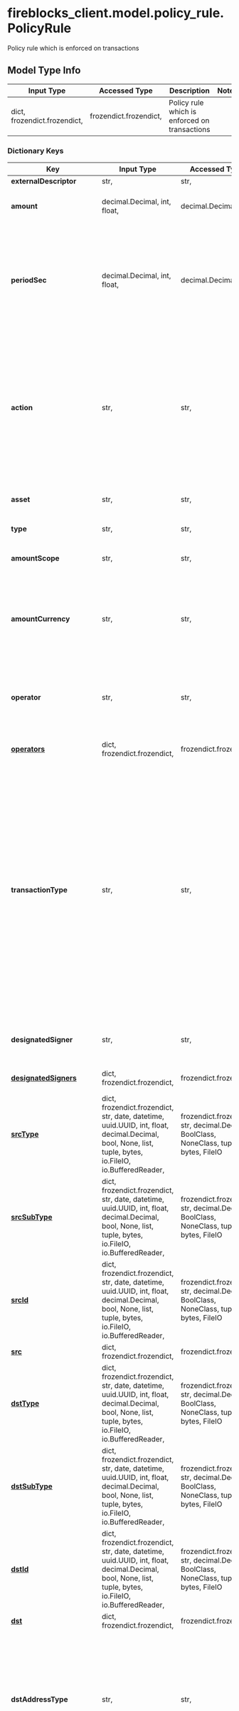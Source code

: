 # fireblocks_client.model.policy_rule.PolicyRule

Policy rule which is enforced on transactions

## Model Type Info
Input Type | Accessed Type | Description | Notes
------------ | ------------- | ------------- | -------------
dict, frozendict.frozendict,  | frozendict.frozendict,  | Policy rule which is enforced on transactions | 

### Dictionary Keys
Key | Input Type | Accessed Type | Description | Notes
------------ | ------------- | ------------- | ------------- | -------------
**externalDescriptor** | str,  | str,  | A unique id identifying the rule | 
**amount** | decimal.Decimal, int, float,  | decimal.Decimal,  | Defines the value a transaction must exceed for the rule to apply to it (according to the amountCurrency field) | 
**periodSec** | decimal.Decimal, int, float,  | decimal.Decimal,  | Time period in seconds applied by the amountScope field to accumulate transferred amounts in transactions that match the rule, until the total exceeds the value you specify under Minimum. When the specified amount is reached within that period, whether by one or many transactions, further transactions in that period either fail or require more approvals.  | 
**action** | str,  | str,  | Defines what occurs when a transaction meets the rule&#x27;s criteria * ALLOW - The transaction goes through and can be signed without requiring additional approvals * BLOCK - The transaction is automatically blocked * 2-TIER - Only these users or user groups can approve             If any of them reject the transaction before the required approval threshold is met, the transaction doesn&#x27;t go through            The list of entities are set is \&quot;authorizationGroups\&quot; field  | must be one of ["ALLOW", "BLOCK", "2-TIER", ] 
**asset** | str,  | str,  | Defines the type of asset being transacted, options are * \&quot;*\&quot; - All assets * Specific asset  | 
**type** | str,  | str,  | Policy rule type | must be one of ["TRANSFER", ] 
**amountScope** | str,  | str,  | * SINGLE_TX - limit applies to a single transaction * TIMEFRAME - limit applies to all transactions within the defined time period  | must be one of ["SINGLE_TX", "TIMEFRAME", ] 
**amountCurrency** | str,  | str,  | * USD - Limits the amount of any asset users can transfer based on the USD equivalent of the asset. * EUR - Limits the amount of any asset users can transfer based on the EURO equivalent of the asset. * NATIVE - Limits the amount of an asset a user can transfer when using a specific asset.  | must be one of ["USD", "EUR", "NATIVE", ] 
**operator** | str,  | str,  | (deprecated - replaced by \&quot;operators\&quot;)  | Defines users who can initiate the type of transaction to which the rule applies. options are * \&quot;*\&quot; - All users are allowed * Specific User id | [optional] 
**[operators](#operators)** | dict, frozendict.frozendict,  | frozendict.frozendict,  | Defines users/groups who can initiate the type of transaction to which the rule applies. | [optional] 
**transactionType** | str,  | str,  | Defines the type of transaction to which the rule applies.   * TRANSFER - Default. Transfers funds from one account to another   * CONTRACT_CALL - Calls a smart contract, mainly for DeFi operations.   * APPROVE - Allows a smart contract to withdraw from a designated wallet.   * MINT - Perform a mint operation (increase supply) on a supported token   * BURN - Perform a burn operation (reduce supply) on a supported token   * SUPPLY - Use for DeFi to lend assets   * REDEEM - Use for DeFi to get lending back   * STAKE - Allows you to allocate and lock certain assets for earning staking rewards.   * RAW - An off-chain message with no predefined format, use it to sign any message with your private key.   * TYPED_MESSAGE - An off-chain message type that follows a predefined format, used to sign specific messages that are not actual transactions.  | [optional] must be one of ["TRANSFER", "CONTRACT_CALL", "APPROVE", "MINT", "BURN", "SUPPLY", "REDEEM", "STAKE", "RAW", "TYPED_MESSAGE", ] 
**designatedSigner** | str,  | str,  | (deprecated - replaced by \&quot;designatedSigners\&quot;) Id representing the user who signs transactions that match a specific rule | [optional] 
**[designatedSigners](#designatedSigners)** | dict, frozendict.frozendict,  | frozendict.frozendict,  | Set of ids representing the users who signs transactions that match a specific rule | [optional] 
**[srcType](#srcType)** | dict, frozendict.frozendict, str, date, datetime, uuid.UUID, int, float, decimal.Decimal, bool, None, list, tuple, bytes, io.FileIO, io.BufferedReader,  | frozendict.frozendict, str, decimal.Decimal, BoolClass, NoneClass, tuple, bytes, FileIO | (deprecated - replaced by \&quot;src\&quot;) source account type | [optional] 
**[srcSubType](#srcSubType)** | dict, frozendict.frozendict, str, date, datetime, uuid.UUID, int, float, decimal.Decimal, bool, None, list, tuple, bytes, io.FileIO, io.BufferedReader,  | frozendict.frozendict, str, decimal.Decimal, BoolClass, NoneClass, tuple, bytes, FileIO | (deprecated - replaced by \&quot;src\&quot;) source sub account type | [optional] 
**[srcId](#srcId)** | dict, frozendict.frozendict, str, date, datetime, uuid.UUID, int, float, decimal.Decimal, bool, None, list, tuple, bytes, io.FileIO, io.BufferedReader,  | frozendict.frozendict, str, decimal.Decimal, BoolClass, NoneClass, tuple, bytes, FileIO | (deprecated - replaced by \&quot;src\&quot;) source account id | [optional] 
**[src](#src)** | dict, frozendict.frozendict,  | frozendict.frozendict,  | Defines source accounts the rule allows transfers to originate from | [optional] 
**[dstType](#dstType)** | dict, frozendict.frozendict, str, date, datetime, uuid.UUID, int, float, decimal.Decimal, bool, None, list, tuple, bytes, io.FileIO, io.BufferedReader,  | frozendict.frozendict, str, decimal.Decimal, BoolClass, NoneClass, tuple, bytes, FileIO | (deprecated - replaced by \&quot;dst\&quot;) destination account type | [optional] 
**[dstSubType](#dstSubType)** | dict, frozendict.frozendict, str, date, datetime, uuid.UUID, int, float, decimal.Decimal, bool, None, list, tuple, bytes, io.FileIO, io.BufferedReader,  | frozendict.frozendict, str, decimal.Decimal, BoolClass, NoneClass, tuple, bytes, FileIO | (deprecated - replaced by \&quot;dst\&quot;) destination sub account type | [optional] 
**[dstId](#dstId)** | dict, frozendict.frozendict, str, date, datetime, uuid.UUID, int, float, decimal.Decimal, bool, None, list, tuple, bytes, io.FileIO, io.BufferedReader,  | frozendict.frozendict, str, decimal.Decimal, BoolClass, NoneClass, tuple, bytes, FileIO | (deprecated - replaced by \&quot;dst\&quot;) destination account id | [optional] 
**[dst](#dst)** | dict, frozendict.frozendict,  | frozendict.frozendict,  | Defines the destination accounts the rule allows transfers to | [optional] 
**dstAddressType** | str,  | str,  | Defines whether the destination to which you are sending funds must be whitelisted, to allow one-time transfers to non-whitelisted external addresses, or both. By default, you can only transfer to an external address after it’s whitelisted.   * WHITELISTED - Can only be sent to whitelisted addresses.   * ONE_TIME - Can only be sent to non-whitelisted external addresses.   * \&quot;*\&quot; - can be sent to whitelisted addresses or non-whitelisted external  | [optional] must be one of ["WHITELISTED", "ONE_TIME", "*", ] 
**[authorizers](#authorizers)** | list, tuple,  | tuple,  | (deprecated - replaced by \&quot;authorizationGroups\&quot;) Allowed entities which can approves a transaction | [optional] 
**authorizersCount** | decimal.Decimal, int, float,  | decimal.Decimal,  | (deprecated - replaced by \&quot;authorizationGroups\&quot;) Min amount of entities which are needed to approve a transaction | [optional] 
**[authorizationGroups](#authorizationGroups)** | dict, frozendict.frozendict,  | frozendict.frozendict,  | Defines the transaction approval terms | [optional] 
**[amountAggregation](#amountAggregation)** | dict, frozendict.frozendict,  | frozendict.frozendict,  | Defines the method by which the Policy Engine calculates accumulation. It uses the Initiator, Source, and Destination to calculate accumulation toward the value under Minimum, for the time under Time Period.  | [optional] 
**[rawMessageSigning](#rawMessageSigning)** | dict, frozendict.frozendict,  | frozendict.frozendict,  | Raw message signing configuration | [optional] 
**applyForApprove** | bool,  | BoolClass,  | Applying this rule over APPROVE type transactions (can only be enabled when rule&#x27;s transaction type is TRANSFER) | [optional] 
**applyForTypedMessage** | bool,  | BoolClass,  | Applying this rule over TYPED_MESSAGE type transactions (can only be enabled when rule&#x27;s transaction type is CONTRACT_CALL) | [optional] 
**any_string_name** | dict, frozendict.frozendict, str, date, datetime, int, float, bool, decimal.Decimal, None, list, tuple, bytes, io.FileIO, io.BufferedReader | frozendict.frozendict, str, BoolClass, decimal.Decimal, NoneClass, tuple, bytes, FileIO | any string name can be used but the value must be the correct type | [optional]

# operators

Defines users/groups who can initiate the type of transaction to which the rule applies.

## Model Type Info
Input Type | Accessed Type | Description | Notes
------------ | ------------- | ------------- | -------------
dict, frozendict.frozendict,  | frozendict.frozendict,  | Defines users/groups who can initiate the type of transaction to which the rule applies. | 

### Dictionary Keys
Key | Input Type | Accessed Type | Description | Notes
------------ | ------------- | ------------- | ------------- | -------------
**wildcard** | str,  | str,  | If used then this property should appear as the only child property * \&quot;*\&quot; - All users are allowed  | [optional] must be one of ["*", ] 
**[users](#users)** | list, tuple,  | tuple,  | Set of users ids | [optional] 
**[usersGroups](#usersGroups)** | list, tuple,  | tuple,  | Set of group ids | [optional] 
**[services](#services)** | list, tuple,  | tuple,  | set of services to initiate transactions | [optional] 
**any_string_name** | dict, frozendict.frozendict, str, date, datetime, int, float, bool, decimal.Decimal, None, list, tuple, bytes, io.FileIO, io.BufferedReader | frozendict.frozendict, str, BoolClass, decimal.Decimal, NoneClass, tuple, bytes, FileIO | any string name can be used but the value must be the correct type | [optional]

# users

Set of users ids

## Model Type Info
Input Type | Accessed Type | Description | Notes
------------ | ------------- | ------------- | -------------
list, tuple,  | tuple,  | Set of users ids | 

### Tuple Items
Class Name | Input Type | Accessed Type | Description | Notes
------------- | ------------- | ------------- | ------------- | -------------
items | str,  | str,  |  | 

# usersGroups

Set of group ids

## Model Type Info
Input Type | Accessed Type | Description | Notes
------------ | ------------- | ------------- | -------------
list, tuple,  | tuple,  | Set of group ids | 

### Tuple Items
Class Name | Input Type | Accessed Type | Description | Notes
------------- | ------------- | ------------- | ------------- | -------------
items | str,  | str,  |  | 

# services

set of services to initiate transactions

## Model Type Info
Input Type | Accessed Type | Description | Notes
------------ | ------------- | ------------- | -------------
list, tuple,  | tuple,  | set of services to initiate transactions | 

### Tuple Items
Class Name | Input Type | Accessed Type | Description | Notes
------------- | ------------- | ------------- | ------------- | -------------
items | str,  | str,  |  | 

# designatedSigners

Set of ids representing the users who signs transactions that match a specific rule

## Model Type Info
Input Type | Accessed Type | Description | Notes
------------ | ------------- | ------------- | -------------
dict, frozendict.frozendict,  | frozendict.frozendict,  | Set of ids representing the users who signs transactions that match a specific rule | 

### Dictionary Keys
Key | Input Type | Accessed Type | Description | Notes
------------ | ------------- | ------------- | ------------- | -------------
**[users](#users)** | list, tuple,  | tuple,  | Set of users ids | [optional] 
**[usersGroups](#usersGroups)** | list, tuple,  | tuple,  | Set of group ids | [optional] 
**any_string_name** | dict, frozendict.frozendict, str, date, datetime, int, float, bool, decimal.Decimal, None, list, tuple, bytes, io.FileIO, io.BufferedReader | frozendict.frozendict, str, BoolClass, decimal.Decimal, NoneClass, tuple, bytes, FileIO | any string name can be used but the value must be the correct type | [optional]

# users

Set of users ids

## Model Type Info
Input Type | Accessed Type | Description | Notes
------------ | ------------- | ------------- | -------------
list, tuple,  | tuple,  | Set of users ids | 

### Tuple Items
Class Name | Input Type | Accessed Type | Description | Notes
------------- | ------------- | ------------- | ------------- | -------------
items | str,  | str,  |  | 

# usersGroups

Set of group ids

## Model Type Info
Input Type | Accessed Type | Description | Notes
------------ | ------------- | ------------- | -------------
list, tuple,  | tuple,  | Set of group ids | 

### Tuple Items
Class Name | Input Type | Accessed Type | Description | Notes
------------- | ------------- | ------------- | ------------- | -------------
items | str,  | str,  |  | 

# srcType

(deprecated - replaced by \"src\") source account type

## Model Type Info
Input Type | Accessed Type | Description | Notes
------------ | ------------- | ------------- | -------------
dict, frozendict.frozendict, str, date, datetime, uuid.UUID, int, float, decimal.Decimal, bool, None, list, tuple, bytes, io.FileIO, io.BufferedReader,  | frozendict.frozendict, str, decimal.Decimal, BoolClass, NoneClass, tuple, bytes, FileIO | (deprecated - replaced by \&quot;src\&quot;) source account type | 

### Composed Schemas (allOf/anyOf/oneOf/not)
#### allOf
Class Name | Input Type | Accessed Type | Description | Notes
------------- | ------------- | ------------- | ------------- | -------------
[PolicySrcOrDestType](PolicySrcOrDestType.md) | [**PolicySrcOrDestType**](PolicySrcOrDestType.md) | [**PolicySrcOrDestType**](PolicySrcOrDestType.md) |  | 

# srcSubType

(deprecated - replaced by \"src\") source sub account type

## Model Type Info
Input Type | Accessed Type | Description | Notes
------------ | ------------- | ------------- | -------------
dict, frozendict.frozendict, str, date, datetime, uuid.UUID, int, float, decimal.Decimal, bool, None, list, tuple, bytes, io.FileIO, io.BufferedReader,  | frozendict.frozendict, str, decimal.Decimal, BoolClass, NoneClass, tuple, bytes, FileIO | (deprecated - replaced by \&quot;src\&quot;) source sub account type | 

### Composed Schemas (allOf/anyOf/oneOf/not)
#### allOf
Class Name | Input Type | Accessed Type | Description | Notes
------------- | ------------- | ------------- | ------------- | -------------
[PolicySrcOrDestSubType](PolicySrcOrDestSubType.md) | [**PolicySrcOrDestSubType**](PolicySrcOrDestSubType.md) | [**PolicySrcOrDestSubType**](PolicySrcOrDestSubType.md) |  | 

# srcId

(deprecated - replaced by \"src\") source account id

## Model Type Info
Input Type | Accessed Type | Description | Notes
------------ | ------------- | ------------- | -------------
dict, frozendict.frozendict, str, date, datetime, uuid.UUID, int, float, decimal.Decimal, bool, None, list, tuple, bytes, io.FileIO, io.BufferedReader,  | frozendict.frozendict, str, decimal.Decimal, BoolClass, NoneClass, tuple, bytes, FileIO | (deprecated - replaced by \&quot;src\&quot;) source account id | 

### Composed Schemas (allOf/anyOf/oneOf/not)
#### allOf
Class Name | Input Type | Accessed Type | Description | Notes
------------- | ------------- | ------------- | ------------- | -------------
[all_of_0](#all_of_0) | str,  | str,  | Defines the account id, options are * \&quot;*\&quot; - All accounts * Specific account id  | 

# all_of_0

Defines the account id, options are * \"*\" - All accounts * Specific account id 

## Model Type Info
Input Type | Accessed Type | Description | Notes
------------ | ------------- | ------------- | -------------
str,  | str,  | Defines the account id, options are * \&quot;*\&quot; - All accounts * Specific account id  | 

# src

Defines source accounts the rule allows transfers to originate from

## Model Type Info
Input Type | Accessed Type | Description | Notes
------------ | ------------- | ------------- | -------------
dict, frozendict.frozendict,  | frozendict.frozendict,  | Defines source accounts the rule allows transfers to originate from | 

### Dictionary Keys
Key | Input Type | Accessed Type | Description | Notes
------------ | ------------- | ------------- | ------------- | -------------
**[ids](#ids)** | list, tuple,  | tuple,  | A set of ids | [optional] 
**any_string_name** | dict, frozendict.frozendict, str, date, datetime, int, float, bool, decimal.Decimal, None, list, tuple, bytes, io.FileIO, io.BufferedReader | frozendict.frozendict, str, BoolClass, decimal.Decimal, NoneClass, tuple, bytes, FileIO | any string name can be used but the value must be the correct type | [optional]

# ids

A set of ids

## Model Type Info
Input Type | Accessed Type | Description | Notes
------------ | ------------- | ------------- | -------------
list, tuple,  | tuple,  | A set of ids | 

### Tuple Items
Class Name | Input Type | Accessed Type | Description | Notes
------------- | ------------- | ------------- | ------------- | -------------
[items](#items) | list, tuple,  | tuple,  | A set of ids in a tuple format | 

# items

A set of ids in a tuple format

## Model Type Info
Input Type | Accessed Type | Description | Notes
------------ | ------------- | ------------- | -------------
list, tuple,  | tuple,  | A set of ids in a tuple format | 

### Tuple Items
Class Name | Input Type | Accessed Type | Description | Notes
------------- | ------------- | ------------- | ------------- | -------------
[items](#items) | dict, frozendict.frozendict, str, date, datetime, uuid.UUID, int, float, decimal.Decimal, bool, None, list, tuple, bytes, io.FileIO, io.BufferedReader,  | frozendict.frozendict, str, decimal.Decimal, BoolClass, NoneClass, tuple, bytes, FileIO |  | 

# items

## Model Type Info
Input Type | Accessed Type | Description | Notes
------------ | ------------- | ------------- | -------------
dict, frozendict.frozendict, str, date, datetime, uuid.UUID, int, float, decimal.Decimal, bool, None, list, tuple, bytes, io.FileIO, io.BufferedReader,  | frozendict.frozendict, str, decimal.Decimal, BoolClass, NoneClass, tuple, bytes, FileIO |  | 

### Composed Schemas (allOf/anyOf/oneOf/not)
#### oneOf
Class Name | Input Type | Accessed Type | Description | Notes
------------- | ------------- | ------------- | ------------- | -------------
[one_of_0](#one_of_0) | str,  | str,  | Defines the account id, options are * \&quot;*\&quot; - All accounts * Specific account id  | 
[PolicySrcOrDestType](PolicySrcOrDestType.md) | [**PolicySrcOrDestType**](PolicySrcOrDestType.md) | [**PolicySrcOrDestType**](PolicySrcOrDestType.md) |  | 
[PolicySrcOrDestSubType](PolicySrcOrDestSubType.md) | [**PolicySrcOrDestSubType**](PolicySrcOrDestSubType.md) | [**PolicySrcOrDestSubType**](PolicySrcOrDestSubType.md) |  | 

# one_of_0

Defines the account id, options are * \"*\" - All accounts * Specific account id 

## Model Type Info
Input Type | Accessed Type | Description | Notes
------------ | ------------- | ------------- | -------------
str,  | str,  | Defines the account id, options are * \&quot;*\&quot; - All accounts * Specific account id  | 

# dstType

(deprecated - replaced by \"dst\") destination account type

## Model Type Info
Input Type | Accessed Type | Description | Notes
------------ | ------------- | ------------- | -------------
dict, frozendict.frozendict, str, date, datetime, uuid.UUID, int, float, decimal.Decimal, bool, None, list, tuple, bytes, io.FileIO, io.BufferedReader,  | frozendict.frozendict, str, decimal.Decimal, BoolClass, NoneClass, tuple, bytes, FileIO | (deprecated - replaced by \&quot;dst\&quot;) destination account type | 

### Composed Schemas (allOf/anyOf/oneOf/not)
#### allOf
Class Name | Input Type | Accessed Type | Description | Notes
------------- | ------------- | ------------- | ------------- | -------------
[PolicySrcOrDestType](PolicySrcOrDestType.md) | [**PolicySrcOrDestType**](PolicySrcOrDestType.md) | [**PolicySrcOrDestType**](PolicySrcOrDestType.md) |  | 

# dstSubType

(deprecated - replaced by \"dst\") destination sub account type

## Model Type Info
Input Type | Accessed Type | Description | Notes
------------ | ------------- | ------------- | -------------
dict, frozendict.frozendict, str, date, datetime, uuid.UUID, int, float, decimal.Decimal, bool, None, list, tuple, bytes, io.FileIO, io.BufferedReader,  | frozendict.frozendict, str, decimal.Decimal, BoolClass, NoneClass, tuple, bytes, FileIO | (deprecated - replaced by \&quot;dst\&quot;) destination sub account type | 

### Composed Schemas (allOf/anyOf/oneOf/not)
#### allOf
Class Name | Input Type | Accessed Type | Description | Notes
------------- | ------------- | ------------- | ------------- | -------------
[PolicySrcOrDestSubType](PolicySrcOrDestSubType.md) | [**PolicySrcOrDestSubType**](PolicySrcOrDestSubType.md) | [**PolicySrcOrDestSubType**](PolicySrcOrDestSubType.md) |  | 

# dstId

(deprecated - replaced by \"dst\") destination account id

## Model Type Info
Input Type | Accessed Type | Description | Notes
------------ | ------------- | ------------- | -------------
dict, frozendict.frozendict, str, date, datetime, uuid.UUID, int, float, decimal.Decimal, bool, None, list, tuple, bytes, io.FileIO, io.BufferedReader,  | frozendict.frozendict, str, decimal.Decimal, BoolClass, NoneClass, tuple, bytes, FileIO | (deprecated - replaced by \&quot;dst\&quot;) destination account id | 

### Composed Schemas (allOf/anyOf/oneOf/not)
#### allOf
Class Name | Input Type | Accessed Type | Description | Notes
------------- | ------------- | ------------- | ------------- | -------------
[all_of_0](#all_of_0) | str,  | str,  | Defines the account id, options are * \&quot;*\&quot; - All accounts * Specific account id  | 

# all_of_0

Defines the account id, options are * \"*\" - All accounts * Specific account id 

## Model Type Info
Input Type | Accessed Type | Description | Notes
------------ | ------------- | ------------- | -------------
str,  | str,  | Defines the account id, options are * \&quot;*\&quot; - All accounts * Specific account id  | 

# dst

Defines the destination accounts the rule allows transfers to

## Model Type Info
Input Type | Accessed Type | Description | Notes
------------ | ------------- | ------------- | -------------
dict, frozendict.frozendict,  | frozendict.frozendict,  | Defines the destination accounts the rule allows transfers to | 

### Dictionary Keys
Key | Input Type | Accessed Type | Description | Notes
------------ | ------------- | ------------- | ------------- | -------------
**[ids](#ids)** | list, tuple,  | tuple,  | A set of ids | [optional] 
**any_string_name** | dict, frozendict.frozendict, str, date, datetime, int, float, bool, decimal.Decimal, None, list, tuple, bytes, io.FileIO, io.BufferedReader | frozendict.frozendict, str, BoolClass, decimal.Decimal, NoneClass, tuple, bytes, FileIO | any string name can be used but the value must be the correct type | [optional]

# ids

A set of ids

## Model Type Info
Input Type | Accessed Type | Description | Notes
------------ | ------------- | ------------- | -------------
list, tuple,  | tuple,  | A set of ids | 

### Tuple Items
Class Name | Input Type | Accessed Type | Description | Notes
------------- | ------------- | ------------- | ------------- | -------------
[items](#items) | list, tuple,  | tuple,  | A set of ids in a tuple format | 

# items

A set of ids in a tuple format

## Model Type Info
Input Type | Accessed Type | Description | Notes
------------ | ------------- | ------------- | -------------
list, tuple,  | tuple,  | A set of ids in a tuple format | 

### Tuple Items
Class Name | Input Type | Accessed Type | Description | Notes
------------- | ------------- | ------------- | ------------- | -------------
[items](#items) | dict, frozendict.frozendict, str, date, datetime, uuid.UUID, int, float, decimal.Decimal, bool, None, list, tuple, bytes, io.FileIO, io.BufferedReader,  | frozendict.frozendict, str, decimal.Decimal, BoolClass, NoneClass, tuple, bytes, FileIO |  | 

# items

## Model Type Info
Input Type | Accessed Type | Description | Notes
------------ | ------------- | ------------- | -------------
dict, frozendict.frozendict, str, date, datetime, uuid.UUID, int, float, decimal.Decimal, bool, None, list, tuple, bytes, io.FileIO, io.BufferedReader,  | frozendict.frozendict, str, decimal.Decimal, BoolClass, NoneClass, tuple, bytes, FileIO |  | 

### Composed Schemas (allOf/anyOf/oneOf/not)
#### oneOf
Class Name | Input Type | Accessed Type | Description | Notes
------------- | ------------- | ------------- | ------------- | -------------
[one_of_0](#one_of_0) | str,  | str,  | Defines the account id, options are * \&quot;*\&quot; - All accounts * Specific account id  | 
[PolicySrcOrDestType](PolicySrcOrDestType.md) | [**PolicySrcOrDestType**](PolicySrcOrDestType.md) | [**PolicySrcOrDestType**](PolicySrcOrDestType.md) |  | 
[PolicySrcOrDestSubType](PolicySrcOrDestSubType.md) | [**PolicySrcOrDestSubType**](PolicySrcOrDestSubType.md) | [**PolicySrcOrDestSubType**](PolicySrcOrDestSubType.md) |  | 

# one_of_0

Defines the account id, options are * \"*\" - All accounts * Specific account id 

## Model Type Info
Input Type | Accessed Type | Description | Notes
------------ | ------------- | ------------- | -------------
str,  | str,  | Defines the account id, options are * \&quot;*\&quot; - All accounts * Specific account id  | 

# authorizers

(deprecated - replaced by \"authorizationGroups\") Allowed entities which can approves a transaction

## Model Type Info
Input Type | Accessed Type | Description | Notes
------------ | ------------- | ------------- | -------------
list, tuple,  | tuple,  | (deprecated - replaced by \&quot;authorizationGroups\&quot;) Allowed entities which can approves a transaction | 

### Tuple Items
Class Name | Input Type | Accessed Type | Description | Notes
------------- | ------------- | ------------- | ------------- | -------------
items | str,  | str,  |  | 

# authorizationGroups

Defines the transaction approval terms

## Model Type Info
Input Type | Accessed Type | Description | Notes
------------ | ------------- | ------------- | -------------
dict, frozendict.frozendict,  | frozendict.frozendict,  | Defines the transaction approval terms | 

### Dictionary Keys
Key | Input Type | Accessed Type | Description | Notes
------------ | ------------- | ------------- | ------------- | -------------
**logic** | str,  | str,  | * AND - requires approval of all authorization groups * OR - requires approval of at least one of the authorization groups  | [optional] must be one of ["AND", "OR", ] 
**allowOperatorAsAuthorizer** | bool,  | BoolClass,  | Defines whether the user who initiates a transaction can approve their own transaction and count toward the approval threshold for their transaction | [optional] 
**[groups](#groups)** | list, tuple,  | tuple,  | Groups of entities which can approve the transaction | [optional] 
**any_string_name** | dict, frozendict.frozendict, str, date, datetime, int, float, bool, decimal.Decimal, None, list, tuple, bytes, io.FileIO, io.BufferedReader | frozendict.frozendict, str, BoolClass, decimal.Decimal, NoneClass, tuple, bytes, FileIO | any string name can be used but the value must be the correct type | [optional]

# groups

Groups of entities which can approve the transaction

## Model Type Info
Input Type | Accessed Type | Description | Notes
------------ | ------------- | ------------- | -------------
list, tuple,  | tuple,  | Groups of entities which can approve the transaction | 

### Tuple Items
Class Name | Input Type | Accessed Type | Description | Notes
------------- | ------------- | ------------- | ------------- | -------------
[items](#items) | dict, frozendict.frozendict,  | frozendict.frozendict,  |  | 

# items

## Model Type Info
Input Type | Accessed Type | Description | Notes
------------ | ------------- | ------------- | -------------
dict, frozendict.frozendict,  | frozendict.frozendict,  |  | 

### Dictionary Keys
Key | Input Type | Accessed Type | Description | Notes
------------ | ------------- | ------------- | ------------- | -------------
**[users](#users)** | list, tuple,  | tuple,  | User ids | [optional] 
**[usersGroups](#usersGroups)** | list, tuple,  | tuple,  | Group ids | [optional] 
**th** | decimal.Decimal, int, float,  | decimal.Decimal,  | Represents the min amount of entities which are required to approve the transaction, default is 1. | [optional] 
**any_string_name** | dict, frozendict.frozendict, str, date, datetime, int, float, bool, decimal.Decimal, None, list, tuple, bytes, io.FileIO, io.BufferedReader | frozendict.frozendict, str, BoolClass, decimal.Decimal, NoneClass, tuple, bytes, FileIO | any string name can be used but the value must be the correct type | [optional]

# users

User ids

## Model Type Info
Input Type | Accessed Type | Description | Notes
------------ | ------------- | ------------- | -------------
list, tuple,  | tuple,  | User ids | 

### Tuple Items
Class Name | Input Type | Accessed Type | Description | Notes
------------- | ------------- | ------------- | ------------- | -------------
items | str,  | str,  |  | 

# usersGroups

Group ids

## Model Type Info
Input Type | Accessed Type | Description | Notes
------------ | ------------- | ------------- | -------------
list, tuple,  | tuple,  | Group ids | 

### Tuple Items
Class Name | Input Type | Accessed Type | Description | Notes
------------- | ------------- | ------------- | ------------- | -------------
items | str,  | str,  |  | 

# amountAggregation

Defines the method by which the Policy Engine calculates accumulation. It uses the Initiator, Source, and Destination to calculate accumulation toward the value under Minimum, for the time under Time Period. 

## Model Type Info
Input Type | Accessed Type | Description | Notes
------------ | ------------- | ------------- | -------------
dict, frozendict.frozendict,  | frozendict.frozendict,  | Defines the method by which the Policy Engine calculates accumulation. It uses the Initiator, Source, and Destination to calculate accumulation toward the value under Minimum, for the time under Time Period.  | 

### Dictionary Keys
Key | Input Type | Accessed Type | Description | Notes
------------ | ------------- | ------------- | ------------- | -------------
**operators** | [**AmountAggregationTimePeriodMethod**](AmountAggregationTimePeriodMethod.md) | [**AmountAggregationTimePeriodMethod**](AmountAggregationTimePeriodMethod.md) |  | [optional] 
**srcTransferPeers** | [**AmountAggregationTimePeriodMethod**](AmountAggregationTimePeriodMethod.md) | [**AmountAggregationTimePeriodMethod**](AmountAggregationTimePeriodMethod.md) |  | [optional] 
**dstTransferPeers** | [**AmountAggregationTimePeriodMethod**](AmountAggregationTimePeriodMethod.md) | [**AmountAggregationTimePeriodMethod**](AmountAggregationTimePeriodMethod.md) |  | [optional] 
**any_string_name** | dict, frozendict.frozendict, str, date, datetime, int, float, bool, decimal.Decimal, None, list, tuple, bytes, io.FileIO, io.BufferedReader | frozendict.frozendict, str, BoolClass, decimal.Decimal, NoneClass, tuple, bytes, FileIO | any string name can be used but the value must be the correct type | [optional]

# rawMessageSigning

Raw message signing configuration

## Model Type Info
Input Type | Accessed Type | Description | Notes
------------ | ------------- | ------------- | -------------
dict, frozendict.frozendict,  | frozendict.frozendict,  | Raw message signing configuration | 

### Dictionary Keys
Key | Input Type | Accessed Type | Description | Notes
------------ | ------------- | ------------- | ------------- | -------------
**algorithm** | str,  | str,  |  | [optional] 
**[derivationPath](#derivationPath)** | dict, frozendict.frozendict,  | frozendict.frozendict,  |  | [optional] 
**any_string_name** | dict, frozendict.frozendict, str, date, datetime, int, float, bool, decimal.Decimal, None, list, tuple, bytes, io.FileIO, io.BufferedReader | frozendict.frozendict, str, BoolClass, decimal.Decimal, NoneClass, tuple, bytes, FileIO | any string name can be used but the value must be the correct type | [optional]

# derivationPath

## Model Type Info
Input Type | Accessed Type | Description | Notes
------------ | ------------- | ------------- | -------------
dict, frozendict.frozendict,  | frozendict.frozendict,  |  | 

### Dictionary Keys
Key | Input Type | Accessed Type | Description | Notes
------------ | ------------- | ------------- | ------------- | -------------
**[path](#path)** | list, tuple,  | tuple,  |  | [optional] 
**any_string_name** | dict, frozendict.frozendict, str, date, datetime, int, float, bool, decimal.Decimal, None, list, tuple, bytes, io.FileIO, io.BufferedReader | frozendict.frozendict, str, BoolClass, decimal.Decimal, NoneClass, tuple, bytes, FileIO | any string name can be used but the value must be the correct type | [optional]

# path

## Model Type Info
Input Type | Accessed Type | Description | Notes
------------ | ------------- | ------------- | -------------
list, tuple,  | tuple,  |  | 

### Tuple Items
Class Name | Input Type | Accessed Type | Description | Notes
------------- | ------------- | ------------- | ------------- | -------------
items | decimal.Decimal, int, float,  | decimal.Decimal,  |  | 

[[Back to Model list]](../../README.md#documentation-for-models) [[Back to API list]](../../README.md#documentation-for-api-endpoints) [[Back to README]](../../README.md)

